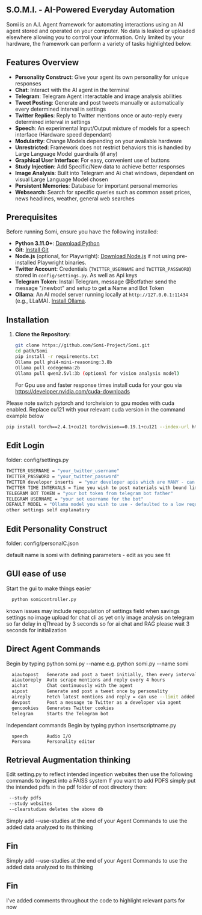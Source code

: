 ## S.O.M.I. - AI-Powered Everyday Automation

Somi is an A.I. Agent framework for automating interactions using an AI agent stored and operated on your computer. No data is leaked or uploaded elsewhere allowing you to control your information. Only limited by your hardware, the framework can perform a variety of tasks highlighted below. 

## Features Overview
- **Personality Construct**: Give your agent its own personality for unique responses
- **Chat**: Interact with the AI agent in the terminal
- **Telegram**: Telegram Agent interactable and image analysis abilities
- **Tweet Posting**: Generate and post tweets manually or automatically every determined interval in settings
- **Twitter Replies**: Reply to Twitter mentions once or auto-reply every determined interval in settings
- **Speech**: An experimental Input/Output mixture of models for a speech interface (Hardware speed dependant)
- **Modularity**: Change Models depending on your available hardware
- **Unrestricted**: Framework does not restrict behaviors this is handled by Large Language Model guardrails (if any)
- **Graphical User Interface**: For easy, convenient use of buttons
- **Study Injection**: Add Specific/New data to achieve better responses
- **Image Analysis**: Built into Telegram and Ai chat windows, dependant on visual Large Language Model chosen
- **Persistent Memories**: Database for important personal memories
- **Websearch**: Search for specific queries such as common asset prices, news headlines, weather, general web searches

## Prerequisites
Before running Somi, ensure you have the following installed:
- **Python 3.11.0+**: [Download Python](https://www.python.org/downloads/release/python-3110/)
- **Git**: [Install Git](https://git-scm.com/downloads)
- **Node.js** (optional, for Playwright): [Download Node.js](https://nodejs.org/) if not using pre-installed Playwright binaries.
- **Twitter Account**: Credentials (`TWITTER_USERNAME` and `TWITTER_PASSWORD`) stored in `config/settings.py`. As well as Api keys
- **Telegram Token**: Install Telegram, message @Botfather send the message "/newbot" and setup to get a Name and Bot Token
- **Ollama**: An AI model server running locally at `http://127.0.0.1:11434` (e.g., LLaMA). [Install Ollama](https://ollama.ai/).

## Installation
1. **Clone the Repository**:
   ```bash
   git clone https://github.com/Somi-Project/Somi.git
   cd path/Somi
   pip install -r requirements.txt
   Ollama pull phi4-mini-reasoning:3.8b
   Ollama pull codegemma:2b
   Ollama pull qwen2.5vl:3b (optional for vision analysis model)
   ```
 
   For Gpu use and faster response times install cuda for your gou via https://developer.nvidia.com/cuda-downloads
   
Please note switch pytorch and torchvision to gpu modes with cuda enabled. Replace cu121 with your relevant cuda version in the command example below
```bash
pip install torch==2.4.1+cu121 torchvision==0.19.1+cu121 --index-url https://download.pytorch.org/whl/cu121 
```
## Edit Login
folder: config/settings.py
```bash
TWITTER_USERNAME = "your_twitter_username"
TWITTER_PASSWORD = "your_twitter_password"
TWITTER developer inserts  = "your developer apis which are MANY - can get for free tier on developer X"
TWITTER TIME INTERVALS = Time you wish to post materials with bound limits for organic activity
TELEGRAM BOT TOKEN = "your bot token from telegram bot father"
TELEGRAM USERNAME = "your set username for the bot"
DEFAULT MODEL = "Ollama model you wish to use - defaulted to a low requirement model"
other settings self explanatory 
```

## Edit Personality Construct
folder: config/personalC.json

default name is somi with defining parameters - edit as you see fit

## GUI ease of use
Start the gui to make things easier
```bash
  python somicontroller.py
```
known issues may include repopulation of settings field when savings settings
no image upload for chat cli as yet only image analysis on telegram so far
delay in qThread by 3 seconds so for ai chat and RAG please wait 3 seconds for initialization

## Direct Agent Commands 
Begin by typing python somi.py <command> --name <agent name>
e.g. python somi.py <command> --name somi
```bash
  aiautopost   Generate and post a tweet initially, then every interval +/-bound minutes...
  aiautoreply  Auto scrape mentions and reply every 4 hours
  aichat       Chat continuously with the agent
  aipost       Generate and post a tweet once by personality
  aireply      Fetch latest mentions and reply = can use --limit added parameter
  devpost      Post a message to Twitter as a developer via agent
  gencookies   Generates Twitter cookies 
  telegram     Starts the Telegram bot
```

Independant commands
Begin by typing python insertscriptname.py
```base
  speech       Audio I/O
  Persona      Personality editor
```

## Retrieval Augmentation thinking 
Edit setting.py to reflect intended ingestion websites then use the following commands to ingest into a FAISS system
If you want to add PDFS simply put the intended pdfs in the pdf folder of root directory then:
```bash
 --study pdfs
 --study websites
 --clearstudies deletes the above db
 ```
 Simply add --use-studies at the end of your Agent Commands to use the added data analyzed to its thinking
## Fin
 Simply add --use-studies at the end of your Agent Commands to use the added data analyzed to its thinking
## Fin
I've added comments throughout the code to highlight relevant parts for now 

